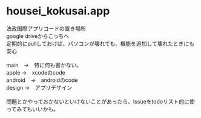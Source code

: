# housei_kokusai.app

法政国際アプリコードの置き場所<br>
google driveからこっちへ<br>
定期的にpullしておけば、パソコンが壊れても、機能を追加して壊れたときにも安心<br>
<br>
main　→　特に何も書かない。<br>
apple →　xcodeのcode<br>
android　→　androidのcode<br>
design →　アプリデザイン<br>
<br>
問題とかやっておかないといけないことがあったら、Issueをtodoリスト的に使ってみてもいいかも。<br>
